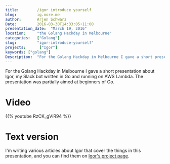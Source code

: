 ```yaml
---
title:        /igor introduce yourself  
blog:         ig.nore.me  
author:       Arjen Schwarz  
Date:         2016-03-30T14:33:05+11:00
presentation_date:  "March 19, 2016"
location:     "the Golang Hackday in Melbourne"
categories:   ["Golang"]
slug:         "igor-introduce-yourself"
projects:      ["Igor"]
keywords: ["golang"]
Description:  "For the Golang Hackday in Melbourne I gave a short presentation about Igor, my Slack bot written in Go and running on AWS Lambda. The presentation was partially aimed at beginners of Go."
---
```

For the Golang Hackday in Melbourne I gave a short presentation about Igor, my Slack bot written in Go and running on AWS Lambda. The presentation was partially aimed at beginners of Go.

# Video

{{% youtube RzCK_gViR94 %}}

# Text version

I'm writing various articles about Igor that cover the things in this presentation, and you can find them on [Igor's project page](/projects/igor).
